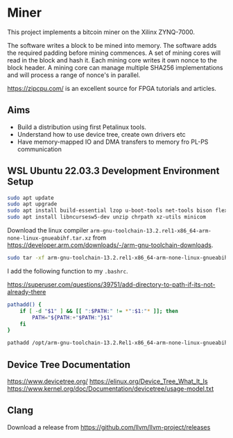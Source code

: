 # Miner

This project implements a bitcoin miner on the Xilinx ZYNQ-7000.

The software writes a block to be mined into memory. The software adds the required padding before mining commences. A 
set of mining cores will read in the block and hash it. Each mining core writes it own nonce to the block header. A 
mining core can manage multiple SHA256 implementations and will process a range of nonce's in parallel.

<https://zipcpu.com/> is an excellent source for FPGA tutorials and articles.

## Aims

* Build a distribution using first Petalinux tools.
* Understand how to use device tree, create own drivers etc
* Have memory-mapped IO and DMA transfers to memory fro PL-PS communication

## WSL Ubuntu 22.03.3 Development Environment Setup

```bash
sudo apt update
sudo apt upgrade
sudo apt install build-essential lzop u-boot-tools net-tools bison flex libssl-dev libncurses5-dev
sudo apt install libncursesw5-dev unzip chrpath xz-utils minicom
```

Download the linux compiler `arm-gnu-toolchain-13.2.rel1-x86_64-arm-none-linux-gnueabihf.tar.xz` from 
<https://developer.arm.com/downloads/-/arm-gnu-toolchain-downloads>. 

```bash
sudo tar -xf arm-gnu-toolchain-13.2.rel1-x86_64-arm-none-linux-gnueabihf.tar.xz -C /opt
```

I add the following function to my `.bashrc`.

<https://superuser.com/questions/39751/add-directory-to-path-if-its-not-already-there>

```bash
pathadd() {
    if [ -d "$1" ] && [[ ":$PATH:" != *":$1:"* ]]; then
        PATH="${PATH:+"$PATH:"}$1"
    fi
}

pathadd /opt/arm-gnu-toolchain-13.2.Rel1-x86_64-arm-none-linux-gnueabihf/bin
```

## Device Tree Documentation

<https://www.devicetree.org/>
<https://elinux.org/Device_Tree_What_It_Is>
<https://www.kernel.org/doc/Documentation/devicetree/usage-model.txt>

## Clang

Download a release from <https://github.com/llvm/llvm-project/releases>
